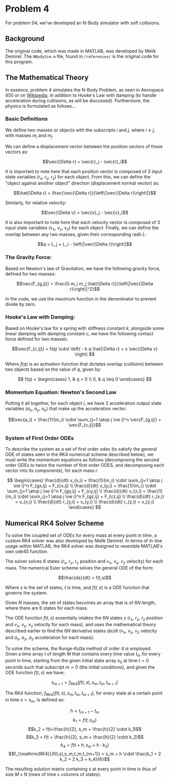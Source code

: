 # Problem 4
For problem 04, we've developed an N-Body simulator with soft collisions. 

## Background

The original code, which was made in MATLAB, was developed by Melik Demirel. The `NBodySim.m` file, found in `/references/` is the original code for this program. 

## The Mathematical Theory
In essence, problem 4 simulates the N-Body Problem, as seen in Aerospace 450 or on [Wikipedia](https://en.wikipedia.org/wiki/N-body_problem), in addition to Hooke's Law with damping (to handle acceleration during collisions, as will be discussed). Furthermore, the physics is formulated as follows...

### Basic Definitions

We define two masses or objects with the subscripts $i$ and $j$, where $i \ne j$, with masses $m_i$ and $m_j$.

We can define a displacement vector between the position vectors of these vectors as:

$$\vec{\Delta r} = \vec{r}_j - \vec{r}_i$$

It is important to note here that each position vector is composed of 3 input state variables ($r_x$, $r_y$, $r_z$) for each object.
From this, we can define the "object against another object" direction (displacement normal vector) as:

$$\hat{\Delta r} = \frac{\vec{\Delta r}}{\left\|\vec{\Delta r}\right\|}$$

Similarly, for relative velocity:

$$\vec{\Delta v} = \vec{v}_j - \vec{v}_i$$

It is also important to note here that each velocity vector is composed of 3 input state variables ($v_x$, $v_y$, $v_z$) for each object.
Finally, we can define the overlap between any two masses, given their corresponding radii $L$:

$$q = L_j + L_i - \left\|\vec{\Delta r}\right\|$$

### The Gravity Force:
Based on Newton's law of Gravitation, we have the following gravity force, defined for two masses: 

$$\vec{F_{g,ij}} = \frac{G m_i m_j \hat{\Delta r}}{\left\|\vec{\Delta r}\right\|^2}$$

In the code, we use the maximum function in the denominator to prevent divide by zero.

### Hooke's Law with Damping:
Based on Hooke's law for a spring with stiffness constant $k$, alongside some linear damping with damping constant $c$, we have the following contact force defined for two masses:

$$\vec{F_{c,ij}} = f(q) \cdot \left( - k q \hat{\Delta r} + c \vec{\Delta v} \right) $$

Where $f(q)$ is an activation function that dictates overlap (collision) between two objects based on the value of $q$, given by:

$$
f(q) = \begin{cases} 
1, & q > 0 \\ 
0, & q \leq 0
\end{cases}
$$

### Momentum Equation: Newton's Second Law
Putting it all together, for each object $i$, we have 3 acceleration output state variables ($a_x$, $a_y$, $a_z$) that make up the acceleration vector:

$$\vec{a_i} =  \frac{1}{m_i} \cdot \sum_{j=1 \atop j \ne i}^n \vec{F_{g,ij}} + \vec{F_{c,ij}}$$

### System of First Order ODEs
To describe the system as a set of first order odes (to satisfy the general ODE of states seen in the RK4 numerical scheme described below), we must write the momentum equations as follows (decomposing the second order ODEs to twice the number of first order ODES, and decomposing each vector into its components), for each mass $i$:

$$
\begin{cases} 
\frac{d}{dt} v_{x,i} = \frac{1}{m_i} \cdot \sum_{j=1 \atop j \ne i}^n F_{gx,ij} + F_{cx,ij} \\ 
\frac{d}{dt} v_{y,i} = \frac{1}{m_i} \cdot \sum_{j=1 \atop j \ne i}^n F_{gy,ij} + F_{cy,ij} \\ 
\frac{d}{dt} v_{z,i} = \frac{1}{m_i} \cdot \sum_{j=1 \atop j \ne i}^n F_{gz,ij} + F_{cz,ij} \\ 
\frac{d}{dt} r_{x,i} = v_{x,i} \\
\frac{d}{dt} r_{y,i} = v_{y,i} \\
\frac{d}{dt} r_{z,i} = v_{z,i} 
\end{cases}
$$

## Numerical RK4 Solver Scheme
To solve the coupled set of ODEs for every mass at every point in time, a custom RK4 solver was also developed by Melik Demirel. In terms of in-line usage within MATLAB, the RK4 solver was designed to resemble MATLAB's own ode45 function. 

The solver solves 6 states ($r_x$, $r_y$, $r_z$ position and $v_x$, $v_y$, $v_z$ velocity) for each mass. The numerical Euler scheme solves the general ODE of the form:

$$\frac{ds}{dt} = f(t,s)$$

Where $s$ is the set of states, $t$ is time, and $f(t,s)$ is a ODE function that governs the system.

Given $N$ masses, the set of states becomes an array that is of $6N$ length, where there are 6 states for each mass.

The ODE function $f(t,s)$ essentially intakes the $6N$ states $s$ ($r_x$, $r_y$, $r_z$ position and $v_x$, $v_y$, $v_z$ velocity for each mass), and uses the mathematical theory described earlier to find the $6N$ derivative states $ds/dt$ ($v_x$, $v_y$, $v_z$ velocity and $a_x$, $a_y$, $a_z$ acceleration for each mass).

To solve the scheme, the Runge-Kutta method of order 4 is employed. Given a time array $t$ of length $M$ that contains every time value $t_m$ for every point in time, starting from the given initial state array $s_0$ at time $t = 0$ seconds such that subscript $m = 0$ (the initial conditions), and given the ODE function $f(t,s)$ we have:

$$s_{m+1} = f_{\mathrm{RK4}}(f(t,s),s_m,t_m,t_{m+1})$$

The RK4 function, $f_{\mathrm{RK4}}(f(t,s),s_m,t_m,t_{m+1})$, for every state at a certain point in time $s=s_m$, is defined as:

$$h = t_{m+1} - t_m$$
$$k_1 = f(t, s_m)$$
$$k_2 = f(t+\frac{h}{2}, s_m + \frac{h}{2} \cdot k_1)$$
$$k_3 = f(t + \frac{h}{2}, s_m + \frac{h}{2} \cdot k_2)$$
$$k_4 = f(t + h, s_m + h \cdot k_3)$$
$$f_{\mathrm{RK4}}(f(t,s),s_m,t_m,t_{m+1}) = s_m + h \cdot \frac{k_1 + 2 k_2 + 2 k_3 + k_4}{6}$$

The resulting solution matrix containing $s$ at every point in time is thus of size $M \times N$ ($\text{rows of time} \times \text{columns of states}$).

